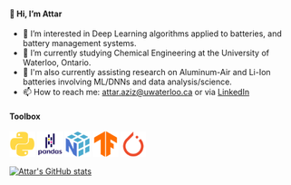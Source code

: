 #### 👋 Hi, I’m Attar

 - 👀 I’m interested in Deep Learning algorithms applied to batteries, and battery management systems.
 - :school: I’m currently studying Chemical Engineering at the University of Waterloo, Ontario.
 - 🔋 I'm also currently assisting research on Aluminum-Air and Li-Ion batteries involving ML/DNNs and data analysis/science.
 - 📫 How to reach me: attar.aziz@uwaterloo.ca or via [LinkedIn](https://www.linkedin.com/in/attar-aziz-che/)

#### Toolbox

<img src="https://raw.githubusercontent.com/devicons/devicon/1119b9f84c0290e0f0b38982099a2bd027a48bf1/icons/python/python-plain.svg" alt="Python Logo" width="45" height="45"/> <img src="https://raw.githubusercontent.com/devicons/devicon/master/icons/pandas/pandas-original-wordmark.svg" alt="Pandas Logo" width="45" height="45"/> <img src="https://raw.githubusercontent.com/devicons/devicon/master/icons/numpy/numpy-original.svg" alt="Numpy Logo" width="45" height="45"/> <img src="https://raw.githubusercontent.com/devicons/devicon/master/icons/tensorflow/tensorflow-original.svg" width="45" height="45"/> <img src="https://raw.githubusercontent.com/devicons/devicon/master/icons/pytorch/pytorch-original.svg" width="45" height="45"/>

[![Attar's GitHub stats](https://github-readme-stats.vercel.app/api?username=att-ar&count_private=True&show_icons=True&theme=vue&hide=contribs,stars)](https://github.com/anuraghazra/github-readme-stats)
<!---
att-ar/att-ar is a ✨ special ✨ repository because its `README.md` (this file) appears on your GitHub profile.
You can click the Preview link to take a look at your changes.
--->
